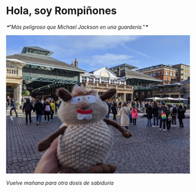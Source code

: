 # Hola, soy Rompiñones

<!--STARTS_HERE_QUOTE_README-->
<i>❝"Más peligroso que Michael Jackson en una guardería."❞</i>
<!--ENDS_HERE_QUOTE_README-->

<!--START_SECTION:update_image-->
![alt text](https://raw.githubusercontent.com/focaalvarez/rompinones/main/.github/images/IMG_20220205_113355.jpg?raw=true)
<!--END_SECTION:update_image-->

*Vuelve mañana para otra dosis de sabiduría*
